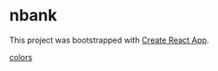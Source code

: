 # nbank

This project was bootstrapped with [Create React App](https://github.com/facebook/create-react-app).

[colors](https://www.color-hex.com/color-palette/115665)
